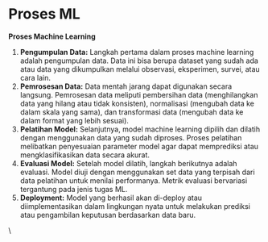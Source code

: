 # Proses ML

**Proses Machine Learning**

1. **Pengumpulan Data:** Langkah pertama dalam proses machine learning adalah pengumpulan data. Data ini bisa berupa dataset yang sudah ada atau data yang dikumpulkan melalui observasi, eksperimen, survei, atau cara lain.
2. **Pemrosesan Data:** Data mentah jarang dapat digunakan secara langsung. Pemrosesan data meliputi pembersihan data (menghilangkan data yang hilang atau tidak konsisten), normalisasi (mengubah data ke dalam skala yang sama), dan transformasi data (mengubah data ke dalam format yang lebih sesuai).
3. **Pelatihan Model:** Selanjutnya, model machine learning dipilih dan dilatih dengan menggunakan data yang sudah diproses. Proses pelatihan melibatkan penyesuaian parameter model agar dapat memprediksi atau mengklasifikasikan data secara akurat.
4. **Evaluasi Model:** Setelah model dilatih, langkah berikutnya adalah evaluasi. Model diuji dengan menggunakan set data yang terpisah dari data pelatihan untuk menilai performanya. Metrik evaluasi bervariasi tergantung pada jenis tugas ML.
5. **Deployment:** Model yang berhasil akan di-deploy atau diimplementasikan dalam lingkungan nyata untuk melakukan prediksi atau pengambilan keputusan berdasarkan data baru.

\
